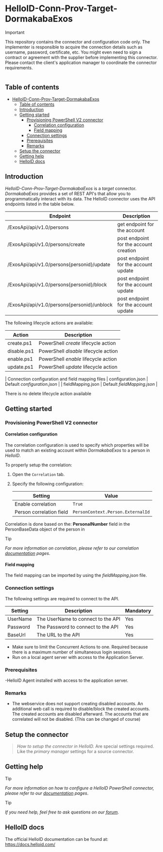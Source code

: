 # HelloID-Conn-Prov-Target-DormakabaExos

> [!IMPORTANT]
> This repository contains the connector and configuration code only. The implementer is responsible to acquire the connection details such as username, password, certificate, etc. You might even need to sign a contract or agreement with the supplier before implementing this connector. Please contact the client's application manager to coordinate the connector requirements.

<p align="center">
  <img src="">
</p>

## Table of contents

- [HelloID-Conn-Prov-Target-DormakabaExos](#helloid-conn-prov-target-connectorname)
  - [Table of contents](#table-of-contents)
  - [Introduction](#introduction)
  - [Getting started](#getting-started)
    - [Provisioning PowerShell V2 connector](#provisioning-powershell-v2-connector)
      - [Correlation configuration](#correlation-configuration)
      - [Field mapping](#field-mapping)
    - [Connection settings](#connection-settings)
    - [Prerequisites](#prerequisites)
    - [Remarks](#remarks)
  - [Setup the connector](#setup-the-connector)
  - [Getting help](#getting-help)
  - [HelloID docs](#helloid-docs)

## Introduction

_HelloID-Conn-Prov-Target-DormakabaExos_ is a _target_ connector. _DormakabaExos_ provides a set of REST API's that allow you to programmatically interact with its data. The HelloID connector uses the API endpoints listed in the table below.

| Endpoint | Description |
| -------- | ----------- |
| /ExosApi/api/v1.0/persons        |  get endpoint for the account  |
| /ExosApi/api/v1.0/persons/create | post endpoint for the account creation   |
| /ExosApi/api/v1.0/persons{personid}/update | post endpoint for the account update   |
| /ExosApi/api/v1.0/persons{personid}/block | post endpoint for the account update   |
| /ExosApi/api/v1.0/persons{personid}/unblock | post endpoint for the account update   |

The following lifecycle actions are available:

| Action                                  | Description                               |
| --------------------------------------- | ----------------------------------------- |
| create.ps1                              | PowerShell _create_ lifecycle action      |
| disable.ps1                             | PowerShell _disable_ lifecycle action     |
| enable.ps1                              | PowerShell _enable_ lifecycle action      |
| update.ps1                              | PowerShell _update_ lifecycle action      |

| Connection configuration and field mapping files
| configuration.json                      | Default _configuration.json_              |
| fieldMapping.json                       | Default _fieldMapping.json_               |


There is no delete lifecycle action available

## Getting started

### Provisioning PowerShell V2 connector

#### Correlation configuration

The correlation configuration is used to specify which properties will be used to match an existing account within _DormakabaExos_ to a person in _HelloID_.

To properly setup the correlation:

1. Open the `Correlation` tab.

2. Specify the following configuration:

    | Setting                   | Value                             |
    | ------------------------- | --------------------------------- |
    | Enable correlation        | `True`                            |
    | Person correlation field  | `PersonContext.Person.ExternalId` |

Correlation is done based on the: **PersonalNumber**  field in the PersonBaseData object of the person in

> [!TIP]
> _For more information on correlation, please refer to our correlation [documentation](https://docs.helloid.com/en/provisioning/target-systems/powershell-v2-target-systems/correlation.html) pages_.

#### Field mapping

The field mapping can be imported by using the _fieldMapping.json_ file.

### Connection settings

The following settings are required to connect to the API.

| Setting  | Description                        | Mandatory |
| -------- | ---------------------------------- | --------- |
| UserName | The UserName to connect to the API | Yes       |
| Password | The Password to connect to the API | Yes       |
| BaseUrl  | The URL to the API                 | Yes       |


- Make sure to limit the Concurrent Actions to one. Required because there is a maximum number of simultaneous login sessions.
- Run on a local agent server with access to the Application Server.

### Prerequisites
 -HelloID Agent installed with access to the application server.

### Remarks

- The webservice does not support creating disabled accounts. An additional web call is required to disable/block the created accounts. The created accounts are disabled afterward. The accounts that are correlated will not be disabled. (This can be changed of course)

## Setup the connector

> _How to setup the connector in HelloID._ Are special settings required. Like the _primary manager_ settings for a source connector.

## Getting help

> [!TIP]
> _For more information on how to configure a HelloID PowerShell connector, please refer to our [documentation](https://docs.helloid.com/en/provisioning/target-systems/powershell-v2-target-systems.html) pages_.

> [!TIP]
>  _If you need help, feel free to ask questions on our [forum](https://forum.helloid.com)_.

## HelloID docs

The official HelloID documentation can be found at: https://docs.helloid.com/
